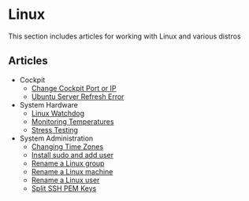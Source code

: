 # Linux

This section includes articles for working with Linux and various distros

## Articles

- Cockpit
    - [Change Cockpit Port or IP](Change-Cockpit-Listener.md)
    - [Ubuntu Server Refresh Error](Ubuntu-Cockpit-Cache-Refresh-Error.md)
- System Hardware
    - [Linux Watchdog](Watchdog.md)
    - [Monitoring Temperatures](CPU-Thermal.md)
    - [Stress Testing](Sress-Testing.md)
- System Administration
    - [Changing Time Zones](Change-Time-Zone.md)
    - [Install sudo and add user](Add-Sudo.md)
    - [Rename a Linux group](Rename-Group.md)
    - [Rename a Linux machine](Rename-Host-Machine.md)
    - [Rename a Linux user](Rename-User.md)
    - [Split SSH PEM Keys](Split-PEM-SSH-Key.md)
